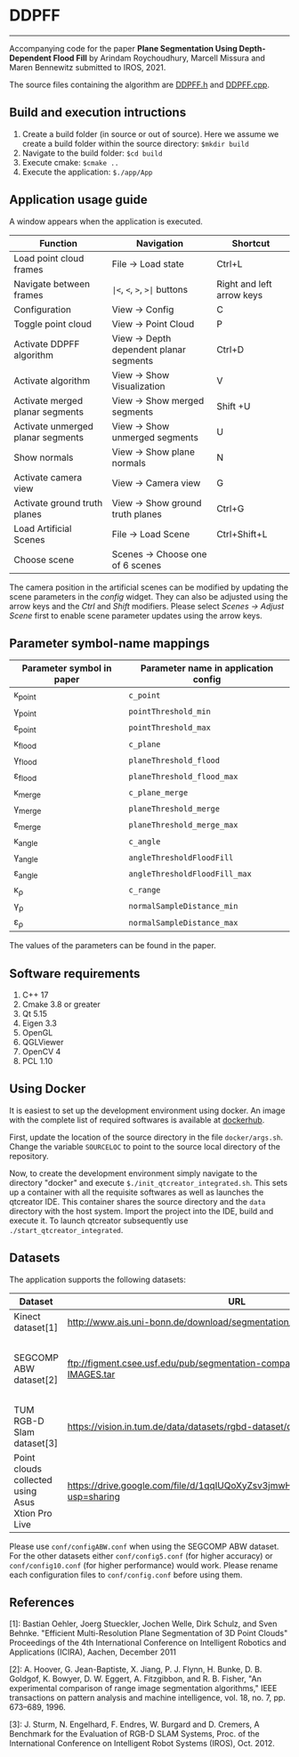# DDPFF
-------------

Accompanying code for the paper **Plane Segmentation Using Depth-Dependent Flood Fill** by Arindam Roychoudhury, Marcell Missura and Maren Bennewitz submitted to IROS, 2021.

The source files containing the algorithm are [DDPFF.h](rep/include/rep/DDPFF.h) and [DDPFF.cpp](rep/src/DDPFF.cpp).


## Build and execution intructions


1. Create a build folder (in source or out of source). Here we assume we create a build folder within the source directory:
    `$mkdir build`
2. Navigate to the build folder:
    `$cd build`
3. Execute cmake:
    `$cmake ..`
4. Execute the application:
    `$./app/App`


## Application usage guide


A window appears when the application is executed. 

| Function | Navigation | Shortcut |
--- | --- | ---
Load point cloud frames | File &rarr; Load state | Ctrl+L
Navigate between frames | `\|<`, `<`, `>`, `>\|` buttons| Right and left arrow keys
Configuration |  View &rarr; Config | C
Toggle point cloud | View &rarr; Point Cloud | P
Activate DDPFF algorithm | View &rarr; Depth dependent planar segments | Ctrl+D
Activate algorithm |  View &rarr; Show Visualization | V
Activate merged planar segments | View &rarr; Show merged segments | Shift +U
Activate unmerged planar segments | View &rarr; Show unmerged segments | U
Show normals | View &rarr; Show plane normals | N
Activate camera view | View &rarr; Camera view | G
Activate ground truth planes | View &rarr; Show ground truth planes | Ctrl+G
Load Artificial Scenes | File &rarr; Load Scene | Ctrl+Shift+L
Choose scene | Scenes &rarr; Choose one of 6 scenes | 

The camera position in the artificial scenes can be modified by updating the scene parameters in the *config* widget. They can also be adjusted using the arrow keys and the *Ctrl* and *Shift* modifiers. Please select *Scenes &rarr; Adjust Scene* first to enable scene parameter updates using the arrow keys.
 

## Parameter symbol-name mappings

| Parameter symbol in paper | Parameter name in application config |
--- | --- 
&kappa;<sub>point</sub> | `c_point`
&gamma;<sub>point</sub> | `pointThreshold_min`
&epsilon;<sub>point</sub> | `pointThreshold_max`
&kappa;<sub>flood</sub> | `c_plane`
&gamma;<sub>flood</sub> | `planeThreshold_flood`
&epsilon;<sub>flood</sub> | `planeThreshold_flood_max`
&kappa;<sub>merge</sub> | `c_plane_merge`
&gamma;<sub>merge</sub> | `planeThreshold_merge`
&epsilon;<sub>merge</sub> | `planeThreshold_merge_max`
&kappa;<sub>angle</sub> | `c_angle`
&gamma;<sub>angle</sub> | `angleThresholdFloodFill`
&epsilon;<sub>angle</sub> | `angleThresholdFloodFill_max`
&kappa;<sub>&rho;</sub> | `c_range`
&gamma;<sub>&rho;</sub> | `normalSampleDistance_min`
&epsilon;<sub>&rho;</sub> | `normalSampleDistance_max`

The values of the parameters can be found in the paper.


## Software requirements


1. C++ 17
2. Cmake 3.8 or greater
3. Qt 5.15
4. Eigen 3.3
5. OpenGL
6. QGLViewer
7. OpenCV 4
8. PCL 1.10


## Using Docker

It is easiest to set up the development environment using docker. An image with the complete list of required softwares is available at [dockerhub](https://hub.docker.com/repository/docker/arindamrc/ddpffenv-integrated). 

First, update the location of the source directory in the file `docker/args.sh`. Change the variable `SOURCELOC` to point to the source local directory of the repository. 

Now, to create the development environment simply navigate to the directory "docker" and execute `$./init_qtcreator_integrated.sh`. This sets up a container with all the requisite softwares as well as launches the qtcreator IDE. This container shares the source directory and the `data` directory with the host system. Import the project into the IDE, build and execute it. To launch qtcreator subsequently use `./start_qtcreator_integrated`.


## Datasets

The application supports the following datasets:


| Dataset | URL | Instructions |
--- | --- | ---
Kinect dataset[1] | http://www.ais.uni-bonn.de/download/segmentation/kinect.zip | Rename the archive to *kinect.pcd.gt.zip* and load. 
SEGCOMP ABW dataset[2] | ftp://figment.csee.usf.edu/pub/segmentation-comparison/ABW-TEST-IMAGES.tar | Navigate to `globals/include/globals/constants.h` and change `IMAGE_WIDTH` and `IMAGE_HEIGHT` to 512. Recompile. Rename the archive to *ABW-TEST-IMAGES.abw.tar* and load.
TUM RGB-D Slam dataset[3] | https://vision.in.tum.de/data/datasets/rgbd-dataset/download | Each sequence which is a *\*.tgz* file can be loaded individually.
Point clouds collected using Asus Xtion Pro Live | https://drive.google.com/file/d/1qqIUQoXyZsv3jmwHhzcJK8Msy8loSWrN/view?usp=sharing | Uncompress and load individual files.

Please use `conf/configABW.conf`  when using the SEGCOMP ABW dataset. For the other datasets either `conf/config5.conf` (for higher accuracy) or `conf/config10.conf` (for higher performance) would work. Please rename each configuration files to `conf/config.conf` before using them.

## References

[1]: Bastian Oehler, Joerg Stueckler, Jochen Welle, Dirk Schulz, and Sven Behnke. "Efficient Multi-Resolution Plane Segmentation of 3D Point Clouds" Proceedings of the 4th International Conference on Intelligent Robotics and Applications (ICIRA), Aachen, December 2011

[2]: A. Hoover, G. Jean-Baptiste, X. Jiang, P. J. Flynn, H. Bunke, D. B. Goldgof, K. Bowyer, D. W. Eggert, A. Fitzgibbon, and R. B. Fisher, "An experimental comparison of range image segmentation algorithms," IEEE transactions on pattern analysis and machine intelligence, vol. 18, no. 7, pp. 673–689, 1996.

[3]: J. Sturm, N. Engelhard, F. Endres, W. Burgard and D. Cremers, A Benchmark for the Evaluation of RGB-D SLAM Systems, Proc. of the International Conference on Intelligent Robot Systems (IROS), Oct. 2012.

